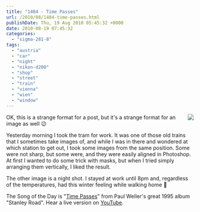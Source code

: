 ```yaml
---
title: "1404 - Time Passes"
url: /2010/08/1404-time-passes.html
publishDate: Thu, 19 Aug 2010 05:45:32 +0000
date: 2010-08-19 07:45:32
categories: 
  - "sigma-281-8"
tags: 
  - "austria"
  - "car"
  - "night"
  - "nikon-d200"
  - "shop"
  - "street"
  - "train"
  - "vienna"
  - "wien"
  - "window"
---
```

<a target="_blank" href="https://d25zfm9zpd7gm5.cloudfront.net/1200x1200/2010/20100818_080749_ps.jpg"><img style="margin: 0pt 0px 0pt 20px; float: right;" src="https://d25zfm9zpd7gm5.cloudfront.net/0800x0800/2010/20100818_080749_ps.jpg" /></a>

OK, this is a strange format for a post, but it's a strange format for an image as well 😉

Yesterday morning I took the tram for work. It was one of those old trains that I sometimes take images of, and while I was in there and wondered at which station to get out, I took some images from the same position. Some were not sharp, but some were, and they were easily aligned in Photoshop. At first I wanted to do some trick with masks, but when I tried simply arranging them vertically, I liked the result.

<a target="_blank" href="https://d25zfm9zpd7gm5.cloudfront.net/1200x1200/2010/20100818_205144_ps.jpg"><img style="margin: 0pt 10px 0pt 0px; float: left;" src="https://d25zfm9zpd7gm5.cloudfront.net/0150x0150/2010/20100818_205144_ps.jpg" alt="" border="0" /></a> The other image is a night shot. I stayed at work until 8pm and, regardless of the temperatures, had this winter feeling while walking home 🙂

 The Song of the Day is "<a target="_blank" href="http://www.lyricsmode.com/lyrics/p/paul_weller/time_passes.html">Time Passes</a>" from Paul Weller's great 1995 album "Stanley Road". Hear a live version on <a target="_blank" href="http://www.youtube.com/watch?v=Zq6Xt24RvZ0">YouTube</a>.

